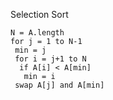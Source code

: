 Selection Sort
 
    N = A.length  
    for j = 1 to N-1
     min = j
     for i = j+1 to N
      if A[i] < A[min]
       min = i
     swap A[j] and A[min]  
